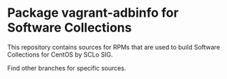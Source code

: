 # Package vagrant-adbinfo for Software Collections

This repository contains sources for RPMs that are used
to build Software Collections for CentOS by SCLo SIG.

Find other branches for specific sources.
